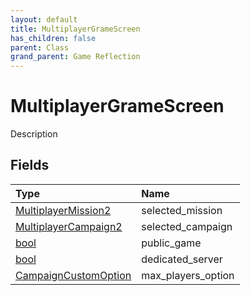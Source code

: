 ```yaml
---
layout: default
title: MultiplayerGrameScreen
has_children: false
parent: Class
grand_parent: Game Reflection
---
```

# MultiplayerGrameScreen
Description 

## Fields

| Type | Name |
|:----------|:--------------|
| [MultiplayerMission2](/riftbreaker-wiki/docs/game-reflection/components/multiplayer_mission2/) | selected_mission |
| [MultiplayerCampaign2](/riftbreaker-wiki/docs/game-reflection/components/multiplayer_campaign2/) | selected_campaign |
| [bool](/riftbreaker-wiki/docs/game-reflection/components/bool/) | public_game |
| [bool](/riftbreaker-wiki/docs/game-reflection/components/bool/) | dedicated_server |
| [CampaignCustomOption](/riftbreaker-wiki/docs/game-reflection/classes/campaign_custom_option/) | max_players_option |

